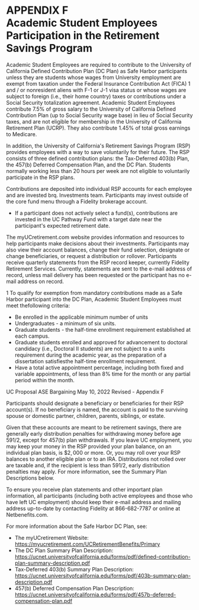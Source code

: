 # APPENDIX F <br> Academic Student Employees Participation in the Retirement Savings Program 

Academic Student Employees are required to contribute to the University of California Defined Contribution Plan (DC Plan) as Safe Harbor participants unless they are students whose wages from University employment are exempt from taxation under the Federal
Insurance Contribution Act (FICA) 1 and / or nonresident aliens with F-1 or J-1 visa status or whose wages are subject to foreign (i.e., their home country) taxes or contributions under a Social Security totalization agreement. Academic Student Employees contribute 7.5\% of gross salary to the University of California Defined Contribution Plan (up to Social Security wage base) in lieu of Social Security taxes, and are not eligible for membership in the University of California Retirement Plan (UCRP). They also contribute $1.45 \%$ of total gross earnings to Medicare.

In addition, the University of California's Retirement Savings Program (RSP) provides employees with a way to save voluntarily for their future. The RSP consists of three defined contribution plans: the Tax-Deferred 403(b) Plan, the 457(b) Deferred Compensation Plan, and the DC Plan. Students normally working less than 20 hours per week are not eligible to voluntarily participate in the RSP plans.

Contributions are deposited into individual RSP accounts for each employee and are invested brq. Investments team. Participants may invest outside of the core fund menu through a Fidelity brokerage account.

- If a participant does not actively select a fund(s), contributions are invested in the UC Pathway Fund with a target date near the participant's expected retirement date.

The myUCretirement.com website provides information and resources to help participants make decisions about their investments. Participants may also view their account balances, change their fund selection, designate or change beneficiaries, or request a distribution or rollover. Participants receive quarterly statements from the RSP record keeper, currently Fidelity Retirement Services. Currently, statements are sent to the e-mail address of record, unless mail delivery has been requested or the participant has no e-mail address on record.

1 To qualify for exemption from mandatory contributions made as a Safe Harbor participant into the DC Plan, Academic Student Employees must meet thefollowing criteria:

- Be enrolled in the applicable minimum number of units
- Undergraduates - a minimum of six units.
- Graduate students - the half-time enrollment requirement established at each campus.
- Graduate students enrolled and approved for advancement to doctoral candidacy (i.e., Doctoral II students) are not subject to a units requirement during the academic year, as the preparation of a dissertation satisfiesthe half-time enrollment requirement.
- Have a total active appointment percentage, including both fixed and variable appointments, of less than $8 \%$ time for the month or any partial period within the month.

UC Proposal ASE Bargaining
May 10, 2022
Revised - Appendix F

Participants should designate a beneficiary or beneficiaries for their RSP account(s). If no beneficiary is named, the account is paid to the surviving spouse or domestic partner, children, parents, siblings, or estate.

Given that these accounts are meant to be retirement savings, there are generally early distribution penalties for withdrawing money before age $591 / 2$, except for 457(b) plan withdrawals. If you leave UC employment, you may keep your money in the RSP provided your plan balance, on an individual plan basis, is $\$ 2,000$ or more. Or, you may roll over your RSP balances to another eligible plan or to an IRA. Distributions not rolled over are taxable and, if the recipient is less than 591/2, early distribution penalties may apply. For more information, see the Summary Plan Descriptions below.

To ensure you receive plan statements and other important plan information, all participants (including both active employees and those who have left UC employment) should keep their e-mail address and mailing address up-to-date by contacting Fidelity at 866-682-7787 or online at Netbenefits.com.

For more information about the Safe Harbor DC Plan, see:

- The myUCretirement Website:
https://myucretirement.com/UCRetirementBenefits/Primary
- The DC Plan Summary Plan Description: https://ucnet.universityofcalifornia.edu/forms/pdf/defined-contribution-plan-summary-description.pdf
- Tax-Deferred 403(b) Summary Plan Description: https://ucnet.universityofcalifornia.edu/forms/pdf/403b-summary-plan-description.pdf
- 457(b) Deferred Compensation Plan Description: https://ucnet.universityofcalifornia.edu/forms/pdf/457b-deferred-compensation-plan.pdf

